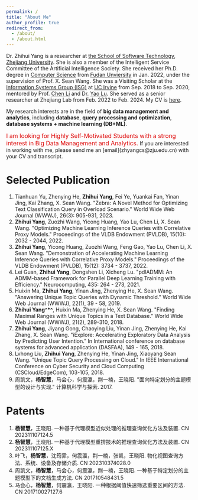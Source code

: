 ```yaml
---
permalink: /
title: "About Me"
author_profile: true
redirect_from: 
  - /about/
  - /about.html
---
```


<!-- 
title: "academicpages is a ready-to-fork GitHub Pages template for academic personal websites"
This is the front page of a website that is powered by the [academicpages template](https://github.com/academicpages/academicpages.github.io) and hosted on GitHub pages. [GitHub pages](https://pages.github.com) is a free service in which websites are built and hosted from code and data stored in a GitHub repository, automatically updating when a new commit is made to the respository. This template was forked from the [Minimal Mistakes Jekyll Theme](https://mmistakes.github.io/minimal-mistakes/) created by Michael Rose, and then extended to support the kinds of content that academics have: publications, talks, teaching, a portfolio, blog posts, and a dynamically-generated CV. You can fork [this repository](https://github.com/academicpages/academicpages.github.io) right now, modify the configuration and markdown files, add your own PDFs and other content, and have your own site for free, with no ads! An older version of this template powers my own personal website at [stuartgeiger.com](http://stuartgeiger.com), which uses [this Github repository](https://github.com/staeiou/staeiou.github.io).
-->
Dr. Zhihui Yang is a researcher at [the School of Software Technology](http://www.cst.zju.edu.cn/), [Zhejiang University](https://www.zju.edu.cn/). 
She is also a member of the Intelligent Service Committee of the Artificial Intelligence Society.
She received her Ph.D. degree in [Computer Science](https://daslab.fudan.edu.cn/) from [Fudan Unviersity](https://www.fudan.edu.cn/) in Jan. 2022, under the supervision of Prof. X. Sean Wang. 
She was a Visiting Scholar at the [Information Systems Group (ISG)](https://isg.ics.uci.edu/) at [UC Irvine](https://uci.edu/) from Sep. 2018 to Sep. 2020, mentored by Prof. [Chen Li](https://chenli.ics.uci.edu/) and Dr. [Yao Lu](https://yao.lu/).
She served as a senior researcher at Zhejiang Lab from Feb. 2022 to Feb. 2024.
My CV is [here](https://zhyangcs.github.io/zhihui/files/resume-zh.pdf).

My research interests are in the field of **big data management and analytics**, including **database**, **query processing and optimization**, **database systems + machine learning (DB+ML)**.

<font color="#dd0000" size="3">
I am looking for Highly Self-Motivated Students with a strong interest in Big Data Management and Analytics. 
</font>
If you are interested in working with me, please send me an [email](zhyangcs@zju.edu.cn) with your CV and transcript.



Selected Publication
======
1. Tianhuan Yu, Zhenying He, **Zhihui Yang**, Fei Ye, Yuankai Fan, Yinan Jing, Kai Zhang, X. Sean Wang. "Zebra: A Novel Method for Optimizing Text Classification Query in Overload Scenario." World Wide Web Journal (WWWJ), 26(3): 905-931, 2023.
2. **Zhihui Yang**, Zuozhi Wang, Yicong Huang, Yao Lu, Chen Li, X. Sean Wang. "Optimizing Machine Learning Inference Queries with Correlative Proxy Models." Proceedings of the VLDB Endowment (PVLDB), 15(10): 2032 - 2044, 2022.
3. **Zhihui Yang**, Yicong Huang, Zuozhi Wang, Feng Gao, Yao Lu, Chen Li, X. Sean Wang. "Demonstration of Accelerating Machine Learning Inference Queries with Correlative Proxy Models." Proceedings of the VLDB Endowment (PVLDB), 15(12): 3734 - 3737, 2022.
4. Lei Guan, **Zhihui Yang**, Dongshen Li, Xicheng Lu. "pdlADMM: An ADMM-based Framework for Parallel Deep Learning Training with Efficiency." Neurocomputing, 435: 264 - 273, 2021.
5. Huixin Ma, **Zhihui Yang**, Yinan Jing, Zhenying He, X. Sean Wang. "Answering Unique Topic Queries with Dynamic Threshold." World Wide Web Journal (WWWJ), 22(1), 39 - 58, 2019.
6. **Zhihui Yang^\*^**, Huixin Ma, Zhenying He, X. Sean Wang. "Finding Maximal Ranges with Unique Topics in a Text Database." World Wide Web Journal (WWWJ), 21(2), 289-310, 2018.
7. **Zhihui Yang**, Jiyang Gong, Chaoying Liu, Yinan Jing, Zhenying He, Kai Zhang, X. Sean Wang. "iExplore: Accelerating Exploratory Data Analysis by Predicting User Intention." In International conference on database systems for advanced application (DASFAA), 149 - 165, 2018.
8. Lvhong Liu, **Zhihui Yang**, Zhenying He, Yinan Jing, Xiaoyang Sean Wang. "Unique Topic Query Processing on Cloud." In IEEE International Conference on Cyber Security and Cloud Computing (CSCloud/EdgeCom), 103-105, 2018.
9. 周凯文，**杨智慧**，马会心，何震瀛，荆一楠，王晓阳. "面向特定划分的主题模型的设计与实现." 计算机科学与探索. 2017.

Patents
======
1. **杨智慧**，王晓阳. 一种基于代理模型近似处理的推理查询优化方法及装置. CN 202311107124.5
2. **杨智慧**，王晓阳. 一种基于代理模型重排技术的推理查询优化方法及装置. CN 202311107125.X
3. 叶飞，**杨智慧**，沈筠霏，何震瀛，荆一楠，张凯，王晓阳. 物化视图查询方法、系统、设备及存储介质. CN 202310374028.0
4. 周凯文，**杨智慧**，马会心，何震瀛，荆一楠，王晓阳. 一种基于特定划分的主题模型下的文档生成方法. CN 201710548431.5
5. 马会心，**杨智慧**，何震瀛，王晓阳. 一种根据阈值快速筛选重要区间的方法. CN 201710027127.6

